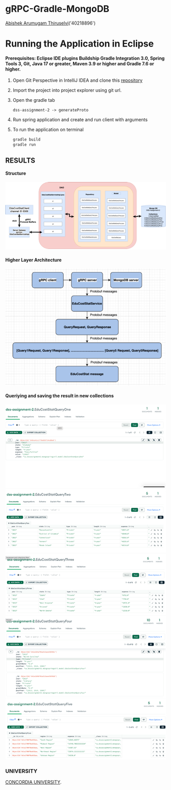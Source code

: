# gRPC-Gradle-MongoDB

[Abishek Arumugam Thiruselvi](https://www.abishekarumugam.com)('40218896')

# Running the Application in Eclipse
#### Prerequisites: Eclipse IDE plugins Buildship Gradle Integration 3.0, Spring Tools 3, Git, Java 17 or greater, Maven 3.9 or higher and Gradle 7.6 or higher.

1. Open Git Perspective in IntelliJ IDEA and clone this [repository]([https://github.com/abishekat/dss-assignment-2](https://github.com/abishekat/dss-assignment-2))

2. Import the project into project explorer using git url.

3. Open the gradle tab 

   ```shell
   dss-assignment-2 -> generateProto
   ```

4. Run spring application and create and run client with arguments

5. To run the application on terminal 

   ```shell
   gradle build
   gradle run
   ```
## RESULTS

#### Structure
![](src/main/resources/images/1.png)

#### Higher Layer Architecture
![](src/main/resources/images/2.png)

#### Queriying and saving the result in new collections
![](src/main/resources/images/3.png)
![](src/main/resources/images/4.png)
![](src/main/resources/images/5.png)
![](src/main/resources/images/6.png)
![](src/main/resources/images/7.png)


### UNIVERSITY

 [CONCORDIA UNIVERSITY](https://www.concordia.ca/).
  
